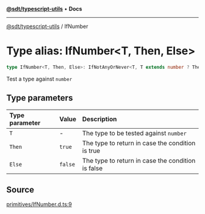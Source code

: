 [**@sdt/typescript-utils**](../README.md) • **Docs**

***

[@sdt/typescript-utils](../globals.md) / IfNumber

# Type alias: IfNumber\<T, Then, Else\>

```ts
type IfNumber<T, Then, Else>: IfNotAnyOrNever<T, T extends number ? Then : Else, Else>;
```

Test a type against `number`

## Type parameters

| Type parameter | Value | Description |
| :------ | :------ | :------ |
| `T` | - | The type to be tested against `number` |
| `Then` | `true` | The type to return in case the condition is true |
| `Else` | `false` | The type to return in case the condition is false |

## Source

[primitives/IfNumber.d.ts:9](https://github.com/sylvaindethier/typescript-utils/blob/8e5403ef6aee7077fe4c3a20af320ab84f9dedde/types/primitives/IfNumber.d.ts#L9)

